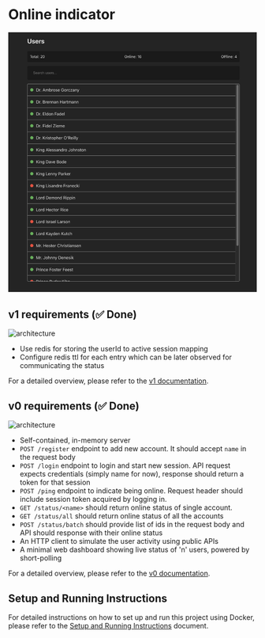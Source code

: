 # Online indicator

![frontend](docs/v0-dashboard.png)

## v1 requirements (✅ Done)

![architecture](docs/v1-architecture.svg)

* Use redis for storing the userId to active session mapping
* Configure redis ttl for each entry which can be later
  observed for communicating the status

For a detailed overview, please refer to the [v1 documentation](docs/v1-docs.md).

## v0 requirements (✅ Done)

![architecture](docs/v0-architecture.svg)

* Self-contained, in-memory server
* `POST /register` endpoint to add new account. It should accept `name` in the request body 
* `POST /login` endpoint to login and start new session. API request expects credentials (simply name for now), response should return a token for that session
* `POST /ping` endpoint to indicate being online. Request header should include session token acquired by logging in. 
* `GET /status/<name>` should return online status of single account.
* `GET /status/all` should return online status of all the accounts
* `POST /status/batch` should provide list of ids in the request body and API should response with their online status
* An HTTP client to simulate the user activity using public APIs
* A minimal web dashboard showing live status of 'n' users, powered by short-polling

For a detailed overview, please refer to the [v0 documentation](docs/v0-docs.md).

## Setup and Running Instructions

For detailed instructions on how to set up and run this project using Docker, please refer to the [Setup and Running Instructions](docs/setup.md) document.
